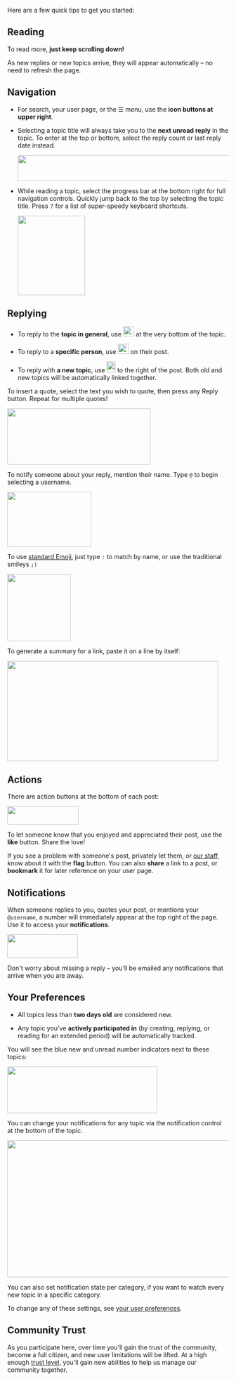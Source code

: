 Here are a few quick tips to get you started:

## Reading

To read more, **just keep scrolling down!**

As new replies or new topics arrive, they will appear automatically – no need to refresh the page.

## Navigation

- For search, your user page, or the <kbd>☰</kbd> menu, use the **icon buttons at upper right**.

- Selecting a topic title will always take you to the **next unread reply** in the topic. To enter at the top or bottom, select the reply count or last reply date instead.

    <img src="%{base_url}/images/welcome/topic-list-select-areas-2x.png" width="593" height="59">

- While reading a topic, select the progress bar at the bottom right for full navigation controls. Quickly jump back to the top by selecting the topic title. Press <kbd>?</kbd> for a list of super-speedy keyboard shortcuts.

    <img src="%{base_url}/images/welcome/progress-bar-2x.png" width="153" height="181">

## Replying

- To reply to the **topic in general**, use <img src="%{base_url}/images/welcome/reply-topic-2x.png" width="25" height="23">  at the very bottom of the topic.

- To reply to a **specific person**, use <img src="%{base_url}/images/welcome/reply-post-2x.png" width="25" height="23"> on their post.

- To reply with **a new topic**, use <img src="%{base_url}/images/welcome/reply-as-linked-topic-2x.png" width="20" height="25"> to the right of the post. Both old and new topics will be automatically linked together.

To insert a quote, select the text you wish to quote, then press any Reply button. Repeat for multiple quotes!

<img src="%{base_url}/images/welcome/quote-reply-2x.png" width="326" height="128">

To notify someone about your reply, mention their name. Type `@` to begin selecting a username.

<img src="%{base_url}/images/welcome/username-completion-2x.png" width="191" height="125">

To use [standard Emoji](http://www.emoji.codes/), just type `:` to match by name, or use the traditional smileys `;)`

<img src="%{base_url}/images/welcome/emoji-completion-2x.png" width="144" height="153">

To generate a summary for a link, paste it on a line by itself:

<img src="%{base_url}/images/welcome/link-oneboxing-animation.gif" width="480" height="228">

## Actions

There are action buttons at the bottom of each post:

<img src="%{base_url}/images/welcome/like-link-flag-bookmark-2x.png" width="162" height="42">

To let someone know that you enjoyed and appreciated their post, use the **like** button. Share the love!

If you see a problem with someone's post, privately let them, or [our staff](%{base_url}/about), know about it with the **flag** button. You can also **share** a link to a post, or **bookmark** it for later reference on your user page.

## Notifications

When someone replies to you, quotes your post, or mentions your `@username`, a number will immediately appear at the top right of the page. Use it to access your **notifications**.

<img src="%{base_url}/images/welcome/notification-panel-2x.png" width="160" height="54">

Don't worry about missing a reply – you'll be emailed any notifications that arrive when you are away.

## Your Preferences

  - All topics less than **two days old** are considered new.

  - Any topic you've **actively participated in** (by creating, replying, or reading for an extended period) will be automatically tracked.

You will see the blue new and unread number indicators next to these topics:

<img src="%{base_url}/images/welcome/topics-new-unread-2x.png" width="341" height="106">

You can change your notifications for any topic via the notification control at the bottom of the topic.

<img src="%{base_url}/images/welcome/topic-notification-control-2x.png" width="608" height="312">

You can also set notification state per category, if you want to watch every new topic in a specific category.

To change any of these settings, see [your user preferences](%{base_url}/my/preferences).

## Community Trust

As you participate here, over time you'll gain the trust of the community, become a full citizen, and new user limitations will be lifted. At a high enough [trust level](https://meta.discourse.org/t/what-do-user-trust-levels-do/4924), you'll gain new abilities to help us manage our community together.
